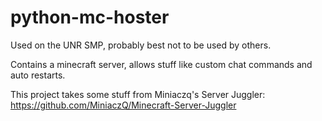 # python-mc-hoster
Used on the UNR SMP, probably best not to be used by others.

Contains a minecraft server, allows stuff like custom chat commands and auto restarts.

This project takes some stuff from Miniaczq's Server Juggler:
https://github.com/MiniaczQ/Minecraft-Server-Juggler
